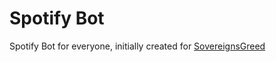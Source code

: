 # Spotify Bot
Spotify Bot for everyone, initially created for [SovereignsGreed](https://www.twitch.tv/sovereignsgreed)

